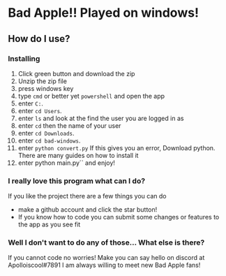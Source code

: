 # Bad Apple!! Played on windows!

## How do I use?

### Installing

1. Click green button and download the zip
2. Unzip the zip file
3. press windows key
4. type ``cmd`` or better yet ``powershell`` and open the app
5. enter ``C:``.
6. enter ``cd Users``.
7. enter ``ls`` and look at the find the user you are logged in as
8. enter ``cd`` then the name of your user
9. enter ``cd Downloads``.
10. enter ``cd bad-windows``.
11. enter ``python convert.py`` If this gives you an error, Download python. There are many guides on how to install it
12. enter python main.py`` and enjoy!

### I really love this program what can I do?

If you like the project there are a few things you can do

- make a github account and click the star button!
- If you know how to code you can submit some changes or features to the app as you see fit

### Well I don't want to do any of those... What else is there?

If you cannot code no worries! Make you can say hello on discord at Apolloiscool#7891
I am always willing to meet new Bad Apple fans!
